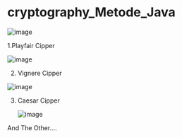 # cryptography_Metode_Java

![image](https://github.com/HaiPigGi/cryptography_Metode_Java/assets/119752348/1cdcf4f8-2de4-44ea-a42f-fdc62ef8e437)


1.Playfair Cipper


![image](https://github.com/HaiPigGi/cryptography_Metode_Java/assets/119752348/37868491-cd09-4df1-8cf4-b85a19c9c956)


2.  Vignere Cipper


   ![image](https://github.com/HaiPigGi/cryptography_Metode_Java/assets/119752348/b91734f2-0e88-4150-bca5-c047b19b923d)

3. Caesar Cipper


   ![image](https://github.com/HaiPigGi/cryptography_Metode_Java/assets/119752348/833e667f-62a2-48e2-a75d-8e123dcf8c84)


And The Other....
